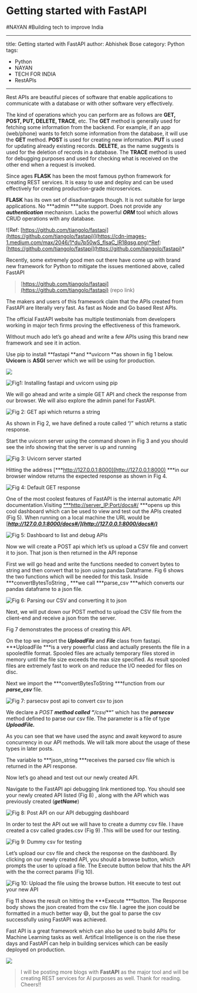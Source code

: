 
# Getting started with FastAPI
#NAYAN
#Building tech to improve India

---
title: Getting started with FastAPI
author: Abhishek Bose
category: Python
tags:
- Python
- NAYAN
- TECH FOR INDIA
- RestAPIs
---

Rest APIs are beautiful pieces of software that enable applications to communicate with a database or with other software very effectively.

The kind of operations which you can perform are as follows are **GET, POST, PUT, DELETE, TRACE**, etc. The **GET** method is generally used for fetching some information from the backend. For example, if an app (web/phone) wants to fetch some information from the database, it will use the **GET** method. **POST** is used for creating new information. **PUT** is used for updating already existing records. **DELETE**, as the name suggests is used for the deletion of records in a database. The **TRACE** method is used for debugging purposes and used for checking what is received on the other end when a request is invoked.

Since ages **FLASK** has been the most famous python framework for creating REST services. It is easy to use and deploy and can be used effectively for creating production-grade microservices.

**FLASK** has its own set of disadvantages though. It is not suitable for large applications. No ***admin ***site support. Does not provide any ***authentication*** mechanism. Lacks the powerful ***ORM*** tool which allows CRUD operations with any database.

![Ref: [https://github.com/tiangolo/fastapi](https://github.com/tiangolo/fastapi)](https://cdn-images-1.medium.com/max/2046/1*du7p50wS_fIsaC_lR18qsg.png)*Ref: [https://github.com/tiangolo/fastapi](https://github.com/tiangolo/fastapi)*

Recently, some extremely good men out there have come up with brand new framework for Python to mitigate the issues mentioned above, called FastAPI
> [https://github.com/tiangolo/fastapi](https://github.com/tiangolo/fastapi) (repo link)

The makers and users of this framework claim that the APIs created from FastAPI are literally very fast. As fast as Node and Go based Rest APIs.

The official FastAPI website has multiple testimonials from developers working in major tech firms proving the effectiveness of this framework.

Without much ado let’s go ahead and write a few APIs using this brand new framework and see it in action.

Use pip to install **fastapi **and **uvicorn **as shown in fig 1 below. **Uvicorn** is **ASGI** server which we will be using for production.

![](https://cdn-images-1.medium.com/max/2712/1*EvRPkWbW2XGxRIvkawDoVw.png)

![Fig1: Installing fastapi and uvicorn using pip](https://cdn-images-1.medium.com/max/2712/1*_kh9XYxGQZ1eIqhG1-ccIw.png)

We will go ahead and write a simple GET API and check the response from our browser. We will also explore the admin panel for FastAPI.

![Fig 2: GET api which returns a string](https://cdn-images-1.medium.com/max/2000/1*XEdqPWS1RU8_BbLoSi3l1Q.png)

As shown in Fig 2, we have defined a route called “/” which returns a static response.

Start the uvicorn server using the command shown in Fig 3 and you should see the info showing that the server is up and running

![Fig 3: Uvicorn server started](https://cdn-images-1.medium.com/max/2000/1*COURon_BP6Q7gldGAnWsbQ.png)

Hitting the address [***http://127.0.0.1:8000](http://127.0.0.1:8000) ***in our browser window returns the expected response as shown in Fig 4.

![Fig 4: Default GET response](https://cdn-images-1.medium.com/max/2000/1*Vx96QyMCjfPOB0v9GKROiQ.png)

One of the most coolest features of FastAPI is the internal automatic API documentation.Visiting [***http://server_IP:Port/docs#/](http://127.0.0.1:8000/docs#/) ***opens up this cool dashboard which can be used to view and test out the APIs created (Fig 5). When running on a local machine the URL would be [***http://127.0.0.1:8000/docs#/](http://127.0.0.1:8000/docs#/)***

![Fig 5: Dashboard to list and debug APIs](https://cdn-images-1.medium.com/max/3362/1*HIViwgVu7Vf6VOl6HW-ZDg.png)

Now we will create a POST api which let’s us upload a CSV file and convert it to json. That json is then returned in the API reponse

First we will go head and write the functions needed to convert bytes to string and then convert that to json using pandas Dataframe. Fig 6 shows the two functions which will be needed for this task. Inside ***convertBytesToString , ***we call ***parse_csv ***which converts our pandas dataframe to a json file.

![Fig 6: Parsing our CSV and converting it to json](https://cdn-images-1.medium.com/max/2000/1*lkVr-MyjwvAhg2lkkTbRJQ.png)

Next, we will put down our POST method to upload the CSV file from the client-end and receive a json from the server.

Fig 7 demonstrates the process of creating this API.

On the top we import the ***UploadFile*** and ***File*** class from fastapi. ***UploadFile ***is a very powerful class and actually presents the file in a spooledfile format. Spooled files are actually temporary files stored in memory until the file size exceeds the max size specified. As result spooled files are extremely fast to work on and reduce the I/O needed for files on disc.

Next we import the ***convertBytesToString ***function from our ***parse_csv*** file.

![Fig 7: parsecsv post api to convert csv to json](https://cdn-images-1.medium.com/max/2252/1*KBUXJzZATZNoEqqZqs4Bow.png)

We declare a **POST **method called “***/csv/***” which has the ***parsecsv*** method defined to parse our csv file. The parameter is a file of type ***UploadFile.***

As you can see that we have used the async and await keyword to asure concurrency in our API methods. We will talk more about the usage of these types in later posts.

The variable to ***json_string ***receives the parsed csv file which is returned in the API response.

Now let’s go ahead and test out our newly created API.

Navigate to the FastAPI api debugging link mentioned top. You should see your newly created API listed (Fig 8) , along with the API which was previously created (***getName***)

![Fig 8: Post API on our API debugging dashboard](https://cdn-images-1.medium.com/max/3246/1*sdT_gPMXWixoOCqhX9duaA.png)

In order to test the API out we will have to create a dummy csv file. I have created a csv called grades.csv (Fig 9) .This will be used for our testing.

![Fig 9: Dummy csv for testing](https://cdn-images-1.medium.com/max/2000/1*rsL9A5iL-RJf9M4-la6hwg.png)

Let’s upload our csv file and check the response on the dashboard. By clicking on our newly created API, you should a browse button, which prompts the user to upload a file. The Execute button below that hits the API with the the correct params (Fig 10).

![Fig 10: Upload the file using the browse button. Hit execute to test out your new API](https://cdn-images-1.medium.com/max/2930/1*kS3AAjZj1gaKhNGgau9Hgg.png)

Fig 11 shows the result on hitting the ***Execute ***button. The Response body shows the json created from the csv file. I agree the json could be formatted in a much better way 😄, but the goal to parse the csv successfully using FastAPI was achieved.

Fast API is a great framework which can also be used to build APIs for Machine Learning tasks as well. Artifical Intelligence is on the rise these days and FastAPI can help in building services which can be easily deployed on production.

![](https://cdn-images-1.medium.com/max/2838/1*d19dAtrKXLRXRHmJFScxNQ.png)
> I will be posting more blogs with **FastAPI** as the major tool and will be creating REST services for AI purposes as well.
> Thank for reading. Cheers!!
